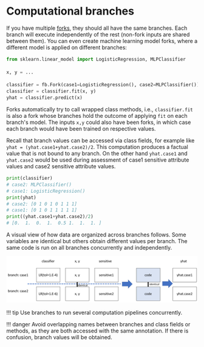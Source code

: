 # Computational branches

If you have multiple [forks](../basics/forks.md),
they should all have the same branches.
Each branch will execute independently 
of the rest (non-fork inputs are shared between them).
You can even create machine learning model 
forks, where a different model is applied 
on different branches:

```python
from sklearn.linear_model import LogisticRegression, MLPClassifier

x, y = ...

classifier = fb.Fork(case1=LogisticRegression(), case2=MLPClassifier())
classifier = classifier.fit(x, y)
yhat = classifier.predict(x)
```

Forks automatically try to call wrapped class methods,
i.e., `classifier.fit` is also a fork whose branches
hold the outcome of applying `fit` on each branch's model.
The inputs `x,y` could also have been forks, 
in which case each branch would have been trained on
respective values.

Recall that branch values can be accessed via class fields,
for example like `yhat = (yhat.case1+yhat.case2)/2`. This 
computation produces a factual value that is not
bound to any branch. On the other hand `yhat.case1`
and `yhat.case2` would be used during assessment of
case1 sensitive attribute values and case2 sensitive
attribute values. 

```python
print(classifier)
# case2: MLPClassifier()
# case1: LogisticRegression()
print(yhat)
# case2: [0 1 0 1 0 1 1 1]
# case1: [0 1 0 1 1 1 1 1]
print((yhat.case1+yhat.case2)/2)
# [0.  1.  0.  1.  0.5 1.  1.  1. ]
```

A visual view of how data 
are organized across branches follows. Some
variables are identical but others
obtain different values per branch. The same
code is run on all branches concurrently and
independently.

![branches](branches.png)

!!! tip
    Use branches to run several computation pipelines concurrently.

!!! danger 
    Avoid overlapping names between branches 
    and class fields or methods, as they are both 
    accessed with the same annotation.
    If there is confusion, branch values will be obtained.
